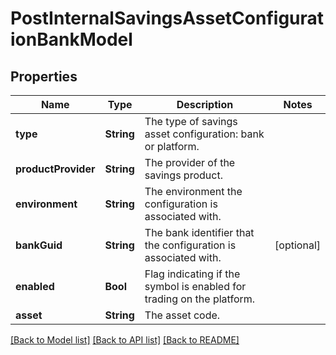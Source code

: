 # PostInternalSavingsAssetConfigurationBankModel

## Properties
Name | Type | Description | Notes
------------ | ------------- | ------------- | -------------
**type** | **String** | The type of savings asset configuration: bank or platform. | 
**productProvider** | **String** | The provider of the savings product. | 
**environment** | **String** | The environment the configuration is associated with. | 
**bankGuid** | **String** | The bank identifier that the configuration is associated with. | [optional] 
**enabled** | **Bool** | Flag indicating if the symbol is enabled for trading on the platform. | 
**asset** | **String** | The asset code. | 

[[Back to Model list]](../README.md#documentation-for-models) [[Back to API list]](../README.md#documentation-for-api-endpoints) [[Back to README]](../README.md)


